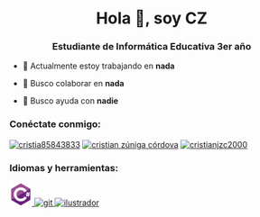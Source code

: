 <h1 align="center">Hola 👋, soy CZ</h1>
<h3 align="center">Estudiante de Informática Educativa 3er año</h3>

- 🔭 Actualmente estoy trabajando en **nada**

- 👯 Busco colaborar en **nada**

- 🤝 Busco ayuda con **nadie**

<h3 align="left">Conéctate conmigo:</h3>
<p align="left" ">
<a href="https://twitter.com/cristia85843833" target="blank"><img align="center" src="https://raw.githubusercontent.com/rahuldkjain/github-profile-readme-generator/master/src/images/icons/Social/twitter.svg" alt="cristia85843833" height="30" width="40" /></a>
<a href="https://fb.com/cristianzúnigacórdova" target="blank"><img align="center" src="https://raw.githubusercontent.com/rahuldkjain/github-profile-readme-generator/master/src/images/icons/Social/facebook.svg" alt="cristian zúniga córdova" height="30" width="40" /></a> <a href="https://instagram.com/cristianjzc2000" target="blank"><img align="center" src="https://raw.githubusercontent.com/rahuldkjain/github-profile-readme-generator/master/src/images/icons/Social/instagram.svg" alt="cristianjzc2000" height="30" width="40" /></a> </p>

<h3 align="left">Idiomas y herramientas:</h3>
<p align="left"> <a href="https://www.w3schools.com/cs/" target="_blank" rel="noreferrer"> <img src="https://raw.githubusercontent.com/devicons/devicon/master/icons/csharp/csharp-original.svg" alt="csharp" width="40" height="40"/> </a> <a href="https://git- scm.com/" target="_blank" rel="noreferrer"> <img src="https://www.vectorlogo.zone/logos/git-scm/git-scm-icon.svg" alt="git" ancho="40" altura="40"/> </a> <a href="https://www.adobe.com/in/products/illustrator.html" target="_blank" rel="noreferrer"> <img src="https://www.vectorlogo.zone/logos/adobe_illustrator/adobe_illustrator-icon.svg" alt="ilustrador" ancho="40" altura="40"/> </a> </p>
